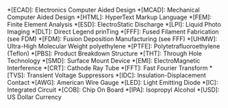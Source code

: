 *[ECAD]: Electronics Computer Aided Design
*[MCAD]: Mechanical Computer Aided Design
*[HTML]: HyperText Markup Language
*[FEM]: Finite Element Analysis
*[ESD]: ElectroStatic Discharge
*[LPI]: Liquid Photo Imaging
*[DLT]: Direct Legend prinTing
*[FFF]: Fused Filament Fabrication (see FDM)
*[FDM]: Fusion Deposition Manufacturing (see FFF)
*[UHMW]: Ultra-High Molecular Weight polyethylene
*[PTFE]: Polytetrafluoroethylene (Teflon)
*[PBS]: Product Breakdown Structure
*[THT]: Through Hole Technology
*[SMD]: Surface Mount Device
*[EMI]: ElectroMagnetic Interference
*[CRT]: Cathode Ray Tube
*[FFT]: Fast Fourier Transform
*[TVS]: Transient Voltage Suppressors
*[IDC]: Insulation-Displacement Contact
*[AWG]: American Wire Gauge
*[LED]: Light Emitting Diode
*[IC]: Integrated Circuit
*[COB]: Chip On Board
*[IPA]: Isopropyl Alcohol
*[USD]: US Dollar Currency